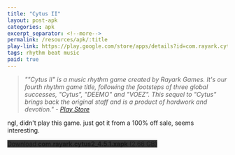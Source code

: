 ```yaml
---
title: "Cytus II"
layout: post-apk
categories: apk
excerpt_separator: <!--more-->
permalink: /resources/apk/:title
play-link: https://play.google.com/store/apps/details?id=com.rayark.cytus2
tags: rhythm beat music
paid: true
---
```


> _""Cytus II" is a music rhythm game created by Rayark Games. It's our fourth rhythm game title, following the footsteps of three global successes, "Cytus", "DEEMO" and "VOEZ". This sequel to "Cytus" brings back the original staff and is a product of hardwork and devotion." - <a href="https://play.google.com/store/apps/details?id=com.rayark.cytus2" target="_blank">Play Store</a>_

ngl, didn't play this game. just got it from a 100% off sale, seems interesting.

<div class="text-center">
    <!-- <a class="btn btn-dark btn-block w-100" onclick='apk("com.rayark.cytus2_4.5.1.part1.rar")' style="text-decoration: none; background-color: #333;"> Download <b>com.rayark.cytus2_4.5.1.part1.rar</b> (1.95 GB)</a><br>
    <a class="btn btn-dark btn-block w-100" onclick='apk("com.rayark.cytus2_4.5.1.part2.rar")' style="text-decoration: none; background-color: #333;"> Download <b>com.rayark.cytus2_4.5.1.part2.rar</b> (719 MB)</a><br> -->
    <!-- <a class="btn btn-dark btn-block w-100" onclick='window.open("https://arifhamed.com/tools/mediafire-direct-dl?dl=https://www.mediafire.com/file/q5kw59t9rh8al83/com.rayark.cytus2_4.5.1.xapk/file", "_self")' style="text-decoration: none; background-color: #333;"> Download <b>com.rayark.cytus2_4.5.1.xapk</b> (2.66 GB)</a> -->
    <a class="btn btn-dark btn-block w-100" onclick='window.open("https://drive.google.com/uc?export=download&id=1-Ky-nwKHchyMqA6HKCDkq2AMi-gPP9jc", "_self")' style="text-decoration: none; background-color: #333;"> Download <b>com.rayark.cytus2_4.5.1.xapk</b> (2.66 GB)</a>
</div>
